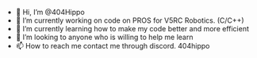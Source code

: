 - 👋 Hi, I’m @404Hippo
- 👀 I’m currently working on code on PROS for V5RC Robotics. (C/C++)
- 🌱 I’m currently learning how to make my code better and more efficient
- 💞️ I’m looking to anyone who is willing to help me learn
- 📫 How to reach me contact me through discord. 404hippo

<!---
404Hippo/404Hippo is a ✨ special ✨ repository because its `README.md` (this file) appears on your GitHub profile.
You can click the Preview link to take a look at your changes.
--->
